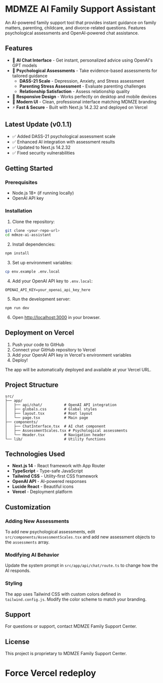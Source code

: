 # MDMZE AI Family Support Assistant

An AI-powered family support tool that provides instant guidance on family matters, parenting, childcare, and divorce-related questions. Features psychological assessments and OpenAI-powered chat assistance.

## Features

- 🤖 **AI Chat Interface** - Get instant, personalized advice using OpenAI's GPT models
- 🧠 **Psychological Assessments** - Take evidence-based assessments for tailored guidance
  - **DASS-21 Scale** - Depression, Anxiety, and Stress assessment
  - **Parenting Stress Assessment** - Evaluate parenting challenges
  - **Relationship Satisfaction** - Assess relationship quality
- 📱 **Responsive Design** - Works perfectly on desktop and mobile devices
- 🎨 **Modern UI** - Clean, professional interface matching MDMZE branding
- ⚡ **Fast & Secure** - Built with Next.js 14.2.32 and deployed on Vercel

## Latest Update (v0.1.1)
- ✅ Added DASS-21 psychological assessment scale
- ✅ Enhanced AI integration with assessment results
- ✅ Updated to Next.js 14.2.32
- ✅ Fixed security vulnerabilities

## Getting Started

### Prerequisites

- Node.js 18+ (if running locally)
- OpenAI API key

### Installation

1. Clone the repository:
```bash
git clone <your-repo-url>
cd mdmze-ai-assistant
```

2. Install dependencies:
```bash
npm install
```

3. Set up environment variables:
```bash
cp env.example .env.local
```

4. Add your OpenAI API key to `.env.local`:
```
OPENAI_API_KEY=your_openai_api_key_here
```

5. Run the development server:
```bash
npm run dev
```

6. Open [http://localhost:3000](http://localhost:3000) in your browser.

## Deployment on Vercel

1. Push your code to GitHub
2. Connect your GitHub repository to Vercel
3. Add your OpenAI API key in Vercel's environment variables
4. Deploy!

The app will be automatically deployed and available at your Vercel URL.

## Project Structure

```
src/
├── app/
│   ├── api/chat/          # OpenAI API integration
│   ├── globals.css        # Global styles
│   ├── layout.tsx         # Root layout
│   └── page.tsx           # Main page
├── components/
│   ├── ChatInterface.tsx  # AI chat component
│   ├── AssessmentScales.tsx # Psychological assessments
│   └── Header.tsx         # Navigation header
└── lib/                   # Utility functions
```

## Technologies Used

- **Next.js 14** - React framework with App Router
- **TypeScript** - Type-safe JavaScript
- **Tailwind CSS** - Utility-first CSS framework
- **OpenAI API** - AI-powered responses
- **Lucide React** - Beautiful icons
- **Vercel** - Deployment platform

## Customization

### Adding New Assessments

To add new psychological assessments, edit `src/components/AssessmentScales.tsx` and add new assessment objects to the `assessments` array.

### Modifying AI Behavior

Update the system prompt in `src/app/api/chat/route.ts` to change how the AI responds.

### Styling

The app uses Tailwind CSS with custom colors defined in `tailwind.config.js`. Modify the color scheme to match your branding.

## Support

For questions or support, contact MDMZE Family Support Center.

## License

This project is proprietary to MDMZE Family Support Center.
# Force Vercel redeploy
